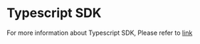 # Typescript SDK

For more information about Typescript SDK, Please refer to [link](https://metaos.pages.dev/modules)
